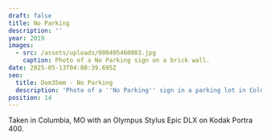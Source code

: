 ```yaml
---
draft: false
title: No Parking
description: ''
year: 2019
images:
  - src: /assets/uploads/000405460003.jpg
    caption: Photo of a No Parking sign on a brick wall.
date: 2025-05-13T04:08:39.695Z
seo:
  title: Dom35mm - No Parking
  description: 'Photo of a ''No Parking'' sign in a parking lot in Columbia, MO (2019).'
position: 14
---
```


Taken in Columbia, MO with an Olympus Stylus Epic DLX on Kodak Portra 400.
